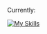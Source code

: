 Currently:

[![My Skills](https://skillicons.dev/icons?i=fastapi,svelte,ts,postgres,d3,tailwind,docker&perline=7)](https://skillicons.dev)
